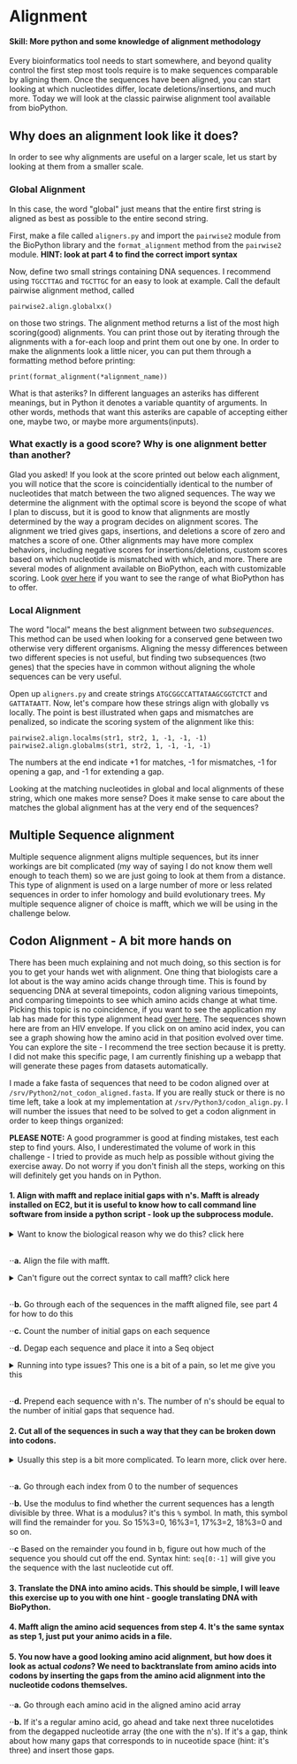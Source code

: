 # Alignment

#### Skill: More python and some knowledge of alignment methodology

Every bioinformatics tool needs to start somewhere, and beyond quality control the first step most tools require is to make sequences comparable by aligning them. Once the sequences have been aligned, you can start looking at which nucleotides differ, locate deletions/insertions, and much more. Today we will look at the classic pairwise alignment tool available from bioPython.

## Why does an alignment look like it does?

In order to see why alignments are useful on a larger scale, let us start by looking at them from a smaller scale. 

### Global Alignment

In this case, the word "global" just means that the entire first string is aligned as best as possible to the entire second string. 

First, make a file called ```aligners.py``` and import the ```pairwise2``` module from the BioPython library and the ```format_alignment``` method from the ```pairwise2``` module. **HINT: look at part 4 to find the correct import syntax**

Now, define two small strings containing DNA sequences. I recommend using ```TGCCTTAG``` and ```TGCTTGC``` for an easy to look at example. Call the default pairwise alignment method, called 

```pairwise2.align.globalxx()``` 

on those two strings. The alignment method returns a list of the most high scoring(good) alignments. You can print those out by iterating through the alignments with a for-each loop and print them out one by one. In order to make the alignments look a little nicer, you can put them through a formatting method before printing:

```print(format_alignment(*alignment_name))```

What is that asteriks? In different languages an asteriks has different meanings, but in Python it denotes a variable quantity of arguments. In other words, methods that want this asteriks are capable of accepting either one, maybe two, or maybe more arguments(inputs). 

### What exactly is a good score? Why is one alignment better than another? 

Glad you asked! If you look at the score printed out below each alignment, you will notice that the score is coincidentially identical to the number of nucleotides that match between the two aligned sequences. The way we determine the alignment with the optimal score is beyond the scope of what I plan to discuss, but it is good to know that alignments are mostly determined by the way a program decides on alignment scores. The alignment we tried gives gaps, insertions, and deletions a score of zero and matches a score of one. Other alignments may have more complex behaviors, including negative scores for insertions/deletions, custom scores based on which nucleotide is mismatched with which, and more. There are several modes of alignment available on BioPython, each with customizable scoring. Look [over here](http://biopython.org/DIST/docs/api/Bio.pairwise2-module.html) if you want to see the range of what BioPython has to offer.

### Local Alignment

The word "local" means the best alignment between two *subsequences*. This method can be used when looking for a conserved gene between two otherwise very different organisms. Aligning the messy differences between two different species is not useful, but finding two subsequences (two genes) that the species have in common without aligning the whole sequences can be very useful. 

Open up ```aligners.py``` and create strings ```ATGCGGCCATTATAAGCGGTCTCT``` and ```GATTATAATT```. Now, let's compare how these strings align with globally vs locally. The point is best illustrated when gaps and mismatches are penalized, so indicate the scoring system of the alignment like this: 

```pairwise2.align.localms(str1, str2, 1, -1, -1, -1)```
```pairwise2.align.globalms(str1, str2, 1, -1, -1, -1)```

The numbers at the end indicate +1 for matches, -1 for mismatches, -1 for opening a gap, and -1 for extending a gap. 

Looking at the matching nucleotides in global and local alignments of these string, which one makes more sense? Does it make sense to care about the matches the global alignment has at the very end of the sequences? 

## Multiple Sequence alignment 

Multiple sequence alignment aligns multiple sequences, but its inner workings are bit complicated (my way of saying I do not know them well enough to teach them) so we are just going to look at them from a distance. This type of alignment is used on a large number of more or less related sequences in order to infer homology and build evolutionary trees. My multiple sequence aligner of choice is mafft, which we will be using in the challenge below. 

## Codon Alignment - A bit more hands on

There has been much explaining and not much doing, so this section is for you to get your hands wet with alignment. One thing that biologists care a lot about is the way amino acids change through time. This is found by sequencing DNA at several timepoints, codon aligning various timepoints, and comparing timepoints to see which amino acids change at what time. Picking this topic is no coincidence, if you want to see the application my lab has made for this type alignment head [over here](http://flea.murrell.group/view/P018/sequences/). The sequences shown here are from an HIV envelope. If you click on on amino acid index, you can see a graph showing how the amino acid in that position evolved over time. You can explore the site - I recommend the tree section because it is pretty. I did not make this specific page, I am currently finishing up a webapp that will generate these pages from datasets automatically. 

I made a fake fasta of sequences that need to be codon aligned over at ```/srv/Python2/not_codon_aligned.fasta```. If you are really stuck or there is no time left, take a look at my implementation at ```/srv/Python3/codon_align.py```. I will number the issues that need to be solved to get a codon alignment in order to keep things organized:

**PLEASE NOTE:** A good programmer is good at finding mistakes, test each step to find yours. Also, I underestimated the volume of work in this challenge - I tried to provide as much help as possible without giving the exercise away. Do not worry if you don't finish all the steps, working on this will definitely get you hands on in Python. 

#### **1.** Align with mafft and replace initial gaps with n's. Mafft is already installed on EC2, but it is useful to know how to call command line software from inside a python script - look up the subprocess module.

<details>
  <summary>Want to know the biological reason why we do this? click here</summary>
  
  
Sequencing starts at many different points, and we don't know ahead of time where the points are. If we don't identify where one sequence starts relative to another, we cannot begin comparing them. Why the N's? That's because the biological meaning of N's is different than that of gaps. Gaps in an alignment indicate deletions or insertions from one sequence to another, we predict that something was removed or added. In the case of different starting points, we know that *something* is supposed to be there, since we have information from other sequences. Thus it is not an insertion or deletion, but unkown nucleotides. We represent this with N's. 

</details></br>

  ⋅⋅**a.** Align the file with mafft. 
  
  <details>
  <summary>Can't figure out the correct syntax to call mafft? click here</summary>
  
```python
subprocess.call(["mafft", "--out", "nuc_aligned.fasta", in_file])
````
</details></br>

  ⋅⋅**b.** Go through each of the sequences in the mafft aligned file, see part 4 for how to do this
  
  ⋅⋅**c.** Count the number of initial gaps on each sequence
  
  ⋅⋅**d.** Degap each sequence and place it into a Seq object
  
<details>
  <summary>Running into type issues? This one is a bit of a pain, so let me give you this</summary>
  
```python
#This line converts the sequence to a string, replaces gaps with empty strings, and placed the result into a Seq object
sequence=Seq.Seq(str(seq_record.seq).replace("-", ""))
````
</details></br>
  
  ⋅⋅**d.** Prepend each sequence with n's. The number of n's should be equal to the number of initial gaps that sequence had.

#### **2.** Cut all of the sequences in such a way that they can be broken down into codons. 

<details>
  <summary>Usually this step is a bit more complicated. To learn more, click over here.</summary>
  
  
Even after accounting for the varying starting points in the sequence, we still have the issue of the reading frame. What if every single sequence starts at a nonsense location? All of the translated animo acids will be useless. A robust way of making the choice between starting each sequence from the first, second, or third nucleotide by seeing which one results in the longest total distance between stop codons in all of the sequences. In the interest of time, you are encouraged to skip this step and just find the which indices to pick in order to get mulitples of 3 in every sequence.

</details></br>


⋅⋅**a.** Go through each index from 0 to the number of sequences

⋅⋅**b.** Use the modulus to find whether the current sequences has a length divisible by three. What is a modulus? it's this ```%``` symbol. In math, this symbol will find the remainder for you. So 15%3=0, 16%3=1, 17%3=2, 18%3=0 and so on. 

⋅⋅**c** Based on the remainder you found in b, figure out how much of the sequence you should cut off the end. Syntax hint: ```seq[0:-1]``` will give you the sequence with the last nucleotide cut off. 


#### **3.** Translate the DNA into amino acids. This should be simple, I will leave this exercise up to you with one hint - google translating DNA with BioPython.

#### **4.** Mafft align the amino acid sequences from step 4. It's the same syntax as step 1, just put your animo acids in a file. 


#### **5.** You now have a good looking amino acid alignment, but how does it look as actual *codons*? We need to backtranslate from amino acids into codons by inserting the gaps from the amino acid alignment into the nucleotide codons themselves. 

⋅⋅**a.** Go through each amino acid in the aligned amino acid array

⋅⋅**b.** If it's a regular amino acid, go ahead and take next three nucelotides from the degapped nucleotide array (the one with the n's). If it's a gap, think about how many gaps that corresponds to in nuceotide space (hint: it's three) and insert those gaps. 







